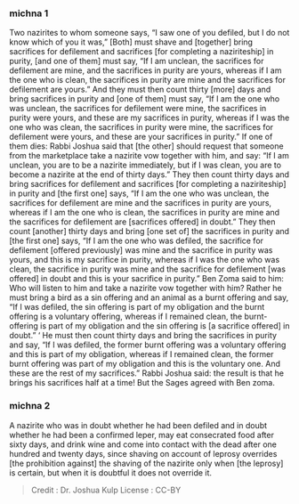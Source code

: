 
### michna 1
Two nazirites to whom someone says, “I saw one of you defiled, but I do not know which of you it was,” [Both] must shave and [together] bring sacrifices for defilement and sacrifices [for completing a naziriteship] in purity, [and one of them] must say, “If I am unclean, the sacrifices for defilement are mine, and the sacrifices in purity are yours, whereas if I am the one who is clean, the sacrifices in purity are mine and the sacrifices for defilement are yours.” And they must then count thirty [more] days and bring sacrifices in purity and [one of them] must say, “If I am the one who was unclean, the sacrifices for defilement were mine, the sacrifices in purity were yours, and these are my sacrifices in purity, whereas if I was the one who was clean, the sacrifices in purity were mine, the sacrifices for defilement were yours, and these are your sacrifices in purity.” If one of them dies: Rabbi Joshua said that [the other] should request that someone from the marketplace take a nazirite vow together with him, and say: “If I am unclean, you are to be a nazirite immediately, but if I was clean, you are to become a nazirite at the end of thirty days.” They then count thirty days and bring sacrifices for defilement and sacrifices [for completing a naziriteship] in purity and [the first one] says, “If I am the one who was unclean, the sacrifices for defilement are mine and the sacrifices in purity are yours, whereas if I am the one who is clean, the sacrifices in purity are mine and the sacrifices for defilement are [sacrifices offered] in doubt.” They then count [another] thirty days and bring [one set of] the sacrifices in purity and [the first one] says, “If I am the one who was defiled, the sacrifice for defilement [offered previously] was mine and the sacrifice in purity was yours, and this is my sacrifice in purity, whereas if I was the one who was clean, the sacrifice in purity was mine and the sacrifice for defilement [was offered] in doubt and this is your sacrifice in purity.” Ben Zoma said to him:  Who will listen to him and take a nazirite vow together with him? Rather he must bring a bird as a sin offering and an animal as a burnt offering and say, “If I was defiled, the sin offering is part of my obligation and the burnt offering is a voluntary offering, whereas if I remained clean, the burnt-offering is part of my obligation and the sin offering is [a sacrifice offered] in doubt.” ‘ He must then count thirty days and bring the sacrifices in purity and say, “If I was defiled, the former burnt offering was a voluntary offering and this is part of my obligation, whereas if I remained clean, the former burnt offering was part of my obligation and this is the voluntary one. And these are the rest of my sacrifices.” Rabbi Joshua said: the result is that he brings his sacrifices half at a time! But the Sages agreed with Ben zoma.

### michna 2
A nazirite who was in doubt whether he had been defiled and in doubt whether he had been a confirmed leper, may eat consecrated food after sixty days, and drink wine and come into contact with the dead after one hundred and twenty days, since shaving on account of leprosy overrides [the prohibition against] the shaving of the nazirite only when [the leprosy] is certain, but when it is doubtful it does not override it.

>Credit : Dr. Joshua Kulp
>License : CC-BY